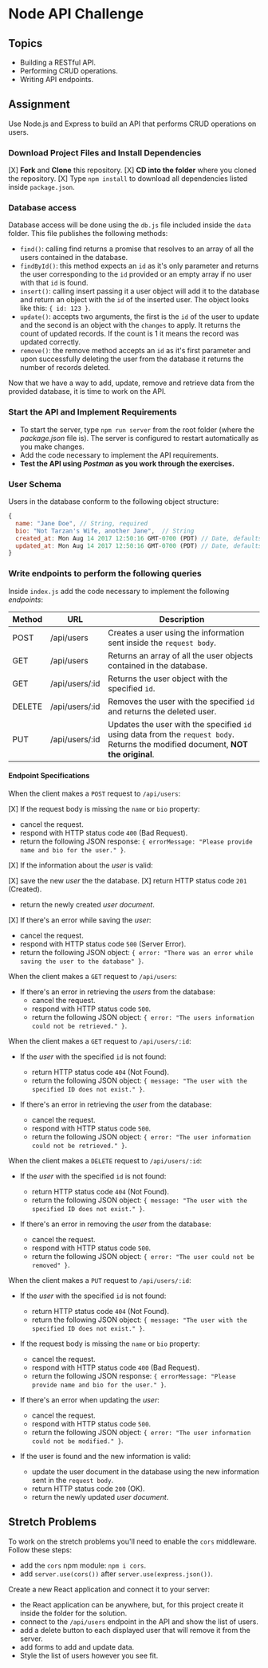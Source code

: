 # Node API Challenge

## Topics

- Building a RESTful API.
- Performing CRUD operations.
- Writing API endpoints.

## Assignment

Use Node.js and Express to build an API that performs CRUD operations on users.

### Download Project Files and Install Dependencies

[X] **Fork** and **Clone** this repository.
[X] **CD into the folder** where you cloned the repository.
[X] Type `npm install` to download all dependencies listed inside `package.json`.

### Database access

Database access will be done using the `db.js` file included inside the `data` folder. This file publishes the following methods:

- `find()`: calling find returns a promise that resolves to an array of all the users contained in the database.
- `findById()`: this method expects an `id` as it's only parameter and returns the user corresponding to the `id` provided or an empty array if no user with that `id` is found.
- `insert()`: calling insert passing it a user object will add it to the database and return an object with the `id` of the inserted user. The object looks like this: `{ id: 123 }`.
- `update()`: accepts two arguments, the first is the `id` of the user to update and the second is an object with the `changes` to apply. It returns the count of updated records. If the count is 1 it means the record was updated correctly.
- `remove()`: the remove method accepts an `id` as it's first parameter and upon successfully deleting the user from the database it returns the number of records deleted.

Now that we have a way to add, update, remove and retrieve data from the provided database, it is time to work on the API.

### Start the API and Implement Requirements

- To start the server, type `npm run server` from the root folder (where the _package.json_ file is). The server is configured to restart automatically as you make changes.
- Add the code necessary to implement the API requirements.
- **Test the API using _Postman_ as you work through the exercises.**

### User Schema

Users in the database conform to the following object structure:

```js
{
  name: "Jane Doe", // String, required
  bio: "Not Tarzan's Wife, another Jane",  // String
  created_at: Mon Aug 14 2017 12:50:16 GMT-0700 (PDT) // Date, defaults to current date
  updated_at: Mon Aug 14 2017 12:50:16 GMT-0700 (PDT) // Date, defaults to current date
}
```

### Write endpoints to perform the following queries

Inside `index.js` add the code necessary to implement the following _endpoints_:

| Method | URL            | Description                                                                                                                       |
| ------ | -------------- | --------------------------------------------------------------------------------------------------------------------------------- |
| POST   | /api/users     | Creates a user using the information sent inside the `request body`.                                                              |
| GET    | /api/users     | Returns an array of all the user objects contained in the database.                                                               |
| GET    | /api/users/:id | Returns the user object with the specified `id`.                                                                                  |
| DELETE | /api/users/:id | Removes the user with the specified `id` and returns the deleted user.                                                            |
| PUT    | /api/users/:id | Updates the user with the specified `id` using data from the `request body`. Returns the modified document, **NOT the original**. |

#### Endpoint Specifications

When the client makes a `POST` request to `/api/users`:

[X] If the request body is missing the `name` or `bio` property:

  - cancel the request.
  - respond with HTTP status code `400` (Bad Request).
  - return the following JSON response: `{ errorMessage: "Please provide name and bio for the user." }`.

[X] If the information about the _user_ is valid:

  [X] save the new _user_ the the database.
  [X] return HTTP status code `201` (Created).
  - return the newly created _user document_.

[X] If there's an error while saving the _user_:
  - cancel the request.
  - respond with HTTP status code `500` (Server Error).
  - return the following JSON object: `{ error: "There was an error while saving the user to the database" }`.

When the client makes a `GET` request to `/api/users`:

- If there's an error in retrieving the _users_ from the database:
  - cancel the request.
  - respond with HTTP status code `500`.
  - return the following JSON object: `{ error: "The users information could not be retrieved." }`.

When the client makes a `GET` request to `/api/users/:id`:

- If the _user_ with the specified `id` is not found:

  - return HTTP status code `404` (Not Found).
  - return the following JSON object: `{ message: "The user with the specified ID does not exist." }`.

- If there's an error in retrieving the _user_ from the database:
  - cancel the request.
  - respond with HTTP status code `500`.
  - return the following JSON object: `{ error: "The user information could not be retrieved." }`.

When the client makes a `DELETE` request to `/api/users/:id`:

- If the _user_ with the specified `id` is not found:

  - return HTTP status code `404` (Not Found).
  - return the following JSON object: `{ message: "The user with the specified ID does not exist." }`.

- If there's an error in removing the _user_ from the database:
  - cancel the request.
  - respond with HTTP status code `500`.
  - return the following JSON object: `{ error: "The user could not be removed" }`.

When the client makes a `PUT` request to `/api/users/:id`:

- If the _user_ with the specified `id` is not found:

  - return HTTP status code `404` (Not Found).
  - return the following JSON object: `{ message: "The user with the specified ID does not exist." }`.

- If the request body is missing the `name` or `bio` property:

  - cancel the request.
  - respond with HTTP status code `400` (Bad Request).
  - return the following JSON response: `{ errorMessage: "Please provide name and bio for the user." }`.

- If there's an error when updating the _user_:

  - cancel the request.
  - respond with HTTP status code `500`.
  - return the following JSON object: `{ error: "The user information could not be modified." }`.

- If the user is found and the new information is valid:

  - update the user document in the database using the new information sent in the `request body`.
  - return HTTP status code `200` (OK).
  - return the newly updated _user document_.

## Stretch Problems

To work on the stretch problems you'll need to enable the `cors` middleware. Follow these steps:

- add the `cors` npm module: `npm i cors`.
- add `server.use(cors())` after `server.use(express.json())`.

Create a new React application and connect it to your server:

- the React application can be anywhere, but, for this project create it inside the folder for the solution.
- connect to the `/api/users` endpoint in the API and show the list of users.
- add a delete button to each displayed user that will remove it from the server.
- add forms to add and update data.
- Style the list of users however you see fit.
